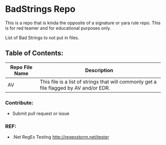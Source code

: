 # BadStrings Repo
This is a repo that is kinda the opposite of a signature or yara rule repo. This is for red teamer and for educational purposes only.

List of Bad Strings to not put in files.

## Table of Contents:
|Repo File Name| Description
| --------------- | --------------- |
|AV|This file is a list of strings that will commonly get a file flagged by AV and/or EDR.

### Contribute:
- Submit pull request or issue

### REF:
- .Net RegEx Testing http://regexstorm.net/tester

